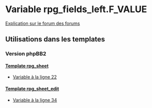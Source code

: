 # Variable rpg_fields_left.F_VALUE
[Explication sur le forum des forums](http://forum.forumactif.com/t294113-listing-des-variables#rpg_fields_left.F_VALUE)
## Utilisations dans les templates
### Version phpBB2
#### [Template rpg_sheet](subsilver/rpg_sheet.md)
* [Variable à la ligne 22](../subsilver/rpg_sheet.tpl#L22)
#### [Template rpg_sheet_edit](subsilver/rpg_sheet_edit.md)
* [Variable à la ligne 34](../subsilver/rpg_sheet_edit.tpl#L34)
